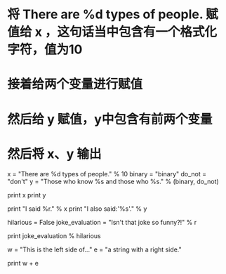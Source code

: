 # 将 There are %d types of people. 赋值给 x ，这句话当中包含有一个格式化字符，值为10
# 接着给两个变量进行赋值
# 然后给 y 赋值，y中包含有前两个变量
# 然后将 x、y 输出
x = "There are %d types of people." % 10
binary = "binary"
do_not = "don't"
y = "Those who know %s and those who %s." % (binary, do_not)

print x
print y

print "I said %r." % x
print "I also said:'%s'." % y

hilarious = False
joke_evaluation = "Isn't that joke so funny?!" % r

print joke_evaluation % hilarious

w = "This is the left side of..."
e = "a string with a right side."

print w + e